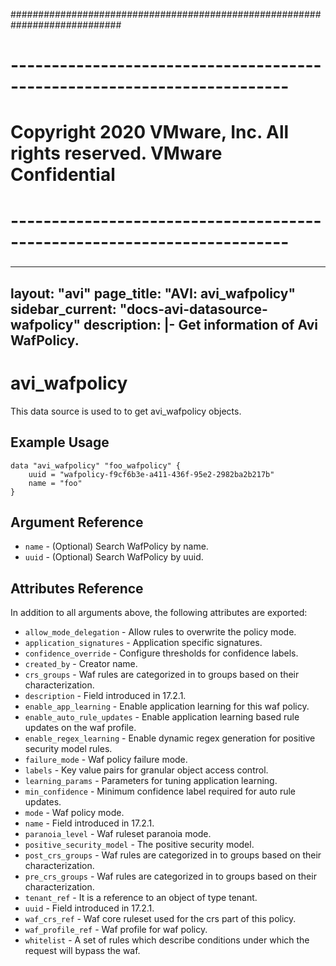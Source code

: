 ############################################################################
# ------------------------------------------------------------------------
# Copyright 2020 VMware, Inc.  All rights reserved. VMware Confidential
# ------------------------------------------------------------------------
###

---
layout: "avi"
page_title: "AVI: avi_wafpolicy"
sidebar_current: "docs-avi-datasource-wafpolicy"
description: |-
  Get information of Avi WafPolicy.
---

# avi_wafpolicy

This data source is used to to get avi_wafpolicy objects.

## Example Usage

```hcl
data "avi_wafpolicy" "foo_wafpolicy" {
    uuid = "wafpolicy-f9cf6b3e-a411-436f-95e2-2982ba2b217b"
    name = "foo"
}
```

## Argument Reference

* `name` - (Optional) Search WafPolicy by name.
* `uuid` - (Optional) Search WafPolicy by uuid.

## Attributes Reference

In addition to all arguments above, the following attributes are exported:

* `allow_mode_delegation` - Allow rules to overwrite the policy mode.
* `application_signatures` - Application specific signatures.
* `confidence_override` - Configure thresholds for confidence labels.
* `created_by` - Creator name.
* `crs_groups` - Waf rules are categorized in to groups based on their characterization.
* `description` - Field introduced in 17.2.1.
* `enable_app_learning` - Enable application learning for this waf policy.
* `enable_auto_rule_updates` - Enable application learning based rule updates on the waf profile.
* `enable_regex_learning` - Enable dynamic regex generation for positive security model rules.
* `failure_mode` - Waf policy failure mode.
* `labels` - Key value pairs for granular object access control.
* `learning_params` - Parameters for tuning application learning.
* `min_confidence` - Minimum confidence label required for auto rule updates.
* `mode` - Waf policy mode.
* `name` - Field introduced in 17.2.1.
* `paranoia_level` - Waf ruleset paranoia  mode.
* `positive_security_model` - The positive security model.
* `post_crs_groups` - Waf rules are categorized in to groups based on their characterization.
* `pre_crs_groups` - Waf rules are categorized in to groups based on their characterization.
* `tenant_ref` - It is a reference to an object of type tenant.
* `uuid` - Field introduced in 17.2.1.
* `waf_crs_ref` - Waf core ruleset used for the crs part of this policy.
* `waf_profile_ref` - Waf profile for waf policy.
* `whitelist` - A set of rules which describe conditions under which the request will bypass the waf.

